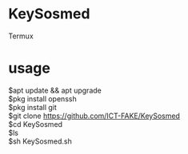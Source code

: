 # KeySosmed
Termux 

# usage
$apt update && apt upgrade<br>
$pkg install openssh<br>
$pkg install git<br>
$git clone https://github.com/ICT-FAKE/KeySosmed<br>
$cd KeySosmed<br>
$ls<br>
$sh KeySosmed.sh<br>
